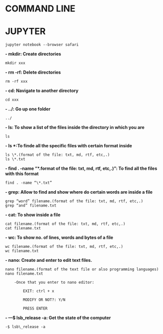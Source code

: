 # **COMMAND LINE**

# **JUPYTER** 
```
jupyter notebook --browser safari
```

**- mkdir: Create directories**
```
mkdir xxx
```
**- rm -rf: Delete directories**
```
rm -rf xxx
```
**- cd: Navigate to another directory**
```
cd xxx
```
**- ../: Go up one folder**
```
../
```
**- ls: To show a list of the files inside the directory in which you are**
```
ls
```
**- ls \*:To finde all the specific files with certain format inside** 
```
ls \*.(format of the file: txt, md, rtf, etc,.)
ls \*.txt
```
**- find . -name “\*.format of the file: txt, md, rtf, etc,.)”: To find all the files with this format**
```
find . -name “\*.txt”
```
**- grep: Allow to find and show where do certain words are inside a file**
```
grep “word” filename.(format of the file: txt, md, rtf, etc,.)
grep “and” filename.txt
```
**- cat: To show inside a file**
```
cat filename.(format of the file: txt, md, rtf, etc,.)
cat filename.txt
```
**- wc: To show no. of lines, words and bytes of a file**
```
wc filename.(format of the file: txt, md, rtf, etc,.)
wc filename.txt
```
**- nano: Create and enter to edit text files.**
```
nano filename.(format of the text file or also programming languages)
nano filename.txt

	-Once that you enter to nano editor:

		EXIT: ctrl + x

		MODIFY OR NOT?: Y/N

		PRESS ENTER
```
**- —$ lsb\_release -a: Get the state of the computer**
```
-$ lsb\_release -a
```
